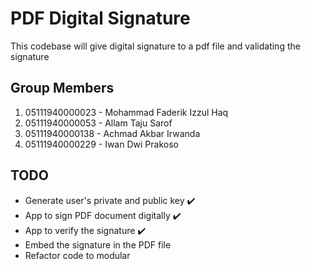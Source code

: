 # PDF Digital Signature

This codebase will give digital signature to a pdf file and validating the signature

## Group Members

1. 05111940000023 - Mohammad Faderik Izzul Haq
2. 05111940000053 - Allam Taju Sarof
3. 05111940000138 - Achmad Akbar Irwanda
4. 05111940000229 - Iwan Dwi Prakoso

## TODO

- Generate user's private and public key ✔️
- App to sign PDF document digitally ✔️
- App to verify the signature ✔️
- Embed the signature in the PDF file
- Refactor code to modular
